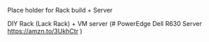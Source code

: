 Place holder for Rack build + Server

DIY Rack (Lack Rack) + VM server (# PowerEdge Dell R630 Server https://amzn.to/3UkhCtr )
